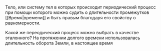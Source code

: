 Тело, или систему тел в которых происходит периодический процесс при помощи которого можно судить о длительности промежутков [[Время|времени]] и быть правым благодаря его свойству о равномерности.

Какой же переодический процесс можно выбрать в качестве эталонного?
На протяжении долгого времени использовалась длительность оборота Земли, в настоящее время  